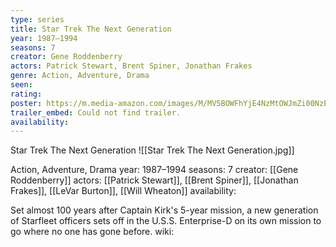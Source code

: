 ```yaml
---
type: series
title: Star Trek The Next Generation
year: 1987–1994
seasons: 7
creator: Gene Roddenberry
actors: Patrick Stewart, Brent Spiner, Jonathan Frakes
genre: Action, Adventure, Drama
seen:
rating: 
poster: https://m.media-amazon.com/images/M/MV5BOWFhYjE4NzMtOWJmZi00NzEyLTg5NTctYmIxMTU1ZDIxMDAyXkEyXkFqcGdeQXVyNTE1NjY5Mg@@._V1_SX300.jpg
trailer_embed: Could not find trailer.
availability:
---
```

Star Trek The Next Generation
![[Star Trek The Next Generation.jpg]]

Action, Adventure, Drama
year: 1987–1994
seasons: 7
creator: [[Gene Roddenberry]]
actors: [[Patrick Stewart]], [[Brent Spiner]], [[Jonathan Frakes]], [[LeVar Burton]], [[Will Wheaton]]
availability:

Set almost 100 years after Captain Kirk's 5-year mission, a new generation of Starfleet officers sets off in the U.S.S. Enterprise-D on its own mission to go where no one has gone before.
wiki: 


